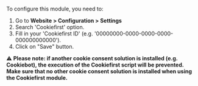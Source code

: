 To configure this module, you need to:

1.  Go to **Website \> Configuration \> Settings**
2.  Search 'Cookiefirst' option.
3.  Fill in your 'Cookiefirst ID' (e.g.
    '00000000-0000-0000-0000-000000000000').
4.  Click on "Save" button.

⚠️ **Please note: if another cookie consent solution is
installed (e.g. Cookiebot), the execution of the Cookiefirst
script will be prevented. Make sure that no other cookie
consent solution is installed when using the Cookiefirst module.**
